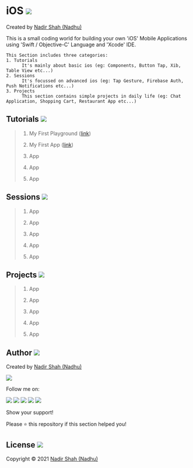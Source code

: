 # iOS [<img src="https://github.com/iamnadhu/Utilities-N14/blob/main/icons/ios-icon.png">](https://github.com/iamnadhu/n14-ios)
Created by [Nadir Shah (Nadhu)](https://github.com/iamnadhu)

This is a small coding world for building your own 'iOS' Mobile Applications using 'Swift / Objective-C' Language and 'Xcode' IDE.

```
This Section includes three categories:
1. Tutorials
      It's mainly about basic ios (eg: Components, Button Tap, Xib, Table View etc...)
2. Sessions
      It's focussed on advanced ios (eg: Tap Gesture, Firebase Auth, Push Notifications etc...)
3. Projects
      This section contains simple projects in daily life (eg: Chat Application, Shopping Cart, Restaurant App etc...) 
```


## Tutorials [<img src="https://github.com/iamnadhu/Utilities-N14/blob/main/icons/tutorials-icon.png">](https://github.com/iamnadhu/n14-ios)

> 01. My First Playground ([link](https://github.com/iamnadhu/n14-ios/tree/master/tutorials/My%20First%20Playground))
>
> 02. My First App ([link](https://github.com/iamnadhu/n14-ios/tree/master/tutorials/My%20First%20App))
>
> 03. App
>
> 04. App
>
> 05. App


## Sessions [<img src="https://github.com/iamnadhu/Utilities-N14/blob/main/icons/sessions-icon.png">](https://github.com/iamnadhu/n14-ios)

> 01. App
>
> 02. App
>
> 03. App
>
> 04. App
>
> 05. App


## Projects [<img src="https://github.com/iamnadhu/Utilities-N14/blob/main/icons/projects-icon.png">](https://github.com/iamnadhu/n14-ios)

> 01. App
>
> 02. App
>
> 03. App
>
> 04. App
>
> 05. App


## Author  [<img src="https://github.com/iamnadhu/Utilities-N14/blob/main/icons/auther-icon.png">](https://github.com/iamnadhu)
Created by [Nadir Shah (Nadhu)](https://github.com/iamnadhu)

[<img src="https://github.com/iamnadhu/Utilities-N14/blob/main/icons/nadhu-icon.jpg">](https://github.com/iamnadhu)

Follow me on: 

[<img src="https://github.com/iamnadhu/Utilities-N14/blob/main/icons/instagram-icon.png">](https://www.instagram.com/iamnadhu/)
[<img src="https://github.com/iamnadhu/Utilities-N14/blob/main/icons/whatsapp-icon.png">](https://api.whatsapp.com/send?phone=917293451396&lang=en)
[<img src="https://github.com/iamnadhu/Utilities-N14/blob/main/icons/linkedin-icon.png">](https://www.linkedin.com/in/iamnadhu/)
[<img src="https://github.com/iamnadhu/Utilities-N14/blob/main/icons/facebook-icon.png">](https://www.facebook.com/iamnadhu/)
[<img src="https://github.com/iamnadhu/Utilities-N14/blob/main/icons/telegram-icon.png">](https://t.me/iamnadhu)

Show your support!

Please ⭐️   this repository if this section helped you!


## License  [<img src="https://github.com/iamnadhu/Utilities-N14/blob/main/icons/license-icon.png">](https://github.com/iamnadhu/Utils-N14)
Copyright © 2021 [Nadir Shah (Nadhu)](https://github.com/iamnadhu)
